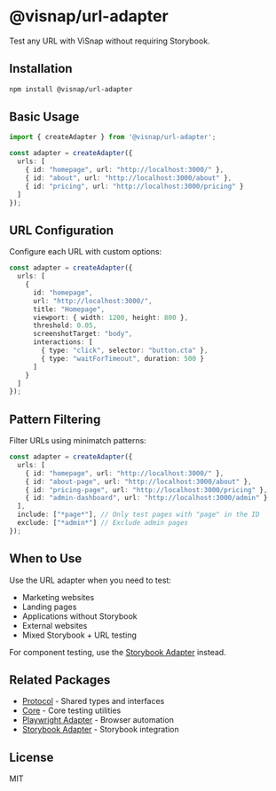 # @visnap/url-adapter

Test any URL with ViSnap without requiring Storybook.

## Installation

```bash
npm install @visnap/url-adapter
```

## Basic Usage

```typescript
import { createAdapter } from '@visnap/url-adapter';

const adapter = createAdapter({
  urls: [
    { id: "homepage", url: "http://localhost:3000/" },
    { id: "about", url: "http://localhost:3000/about" },
    { id: "pricing", url: "http://localhost:3000/pricing" }
  ]
});
```

## URL Configuration

Configure each URL with custom options:

```typescript
const adapter = createAdapter({
  urls: [
    {
      id: "homepage",
      url: "http://localhost:3000/",
      title: "Homepage",
      viewport: { width: 1200, height: 800 },
      threshold: 0.05,
      screenshotTarget: "body",
      interactions: [
        { type: "click", selector: "button.cta" },
        { type: "waitForTimeout", duration: 500 }
      ]
    }
  ]
});
```

## Pattern Filtering

Filter URLs using minimatch patterns:

```typescript
const adapter = createAdapter({
  urls: [
    { id: "homepage", url: "http://localhost:3000/" },
    { id: "about-page", url: "http://localhost:3000/about" },
    { id: "pricing-page", url: "http://localhost:3000/pricing" },
    { id: "admin-dashboard", url: "http://localhost:3000/admin" }
  ],
  include: ["*page*"], // Only test pages with "page" in the ID
  exclude: ["*admin*"] // Exclude admin pages
});
```

## When to Use

Use the URL adapter when you need to test:
- Marketing websites
- Landing pages
- Applications without Storybook
- External websites
- Mixed Storybook + URL testing

For component testing, use the [Storybook Adapter](../storybook-adapter/README.md) instead.

## Related Packages

- [Protocol](../protocol/README.md) - Shared types and interfaces
- [Core](../core/README.md) - Core testing utilities
- [Playwright Adapter](../playwright-adapter/README.md) - Browser automation
- [Storybook Adapter](../storybook-adapter/README.md) - Storybook integration

## License

MIT
